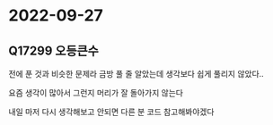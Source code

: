 # 2022-09-27

## Q17299 오등큰수

전에 푼 것과 비슷한 문제라 금방 풀 줄 알았는데 생각보다 쉽게 풀리지 않았다..

요즘 생각이 많아서 그런지 머리가 잘 돌아가지 않는다

내일 마저 다시 생각해보고 안되면 다른 분 코드 참고해봐야겠다
